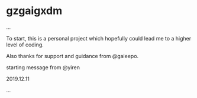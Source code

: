 # gzgaigxdm
...

To start, this is a personal project which hopefully could lead me to a higher level of coding.

Also thanks for support and guidance from @gaieepo.


starting message from @yiren

2019.12.11

...
